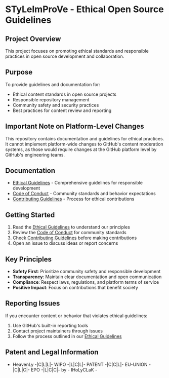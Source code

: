 # STyLeImProVe - Ethical Open Source Guidelines

## Project Overview
This project focuses on promoting ethical standards and responsible practices in open source development and collaboration.

## Purpose
To provide guidelines and documentation for:
- Ethical content standards in open source projects
- Responsible repository management
- Community safety and security practices
- Best practices for content review and reporting

## Important Note on Platform-Level Changes
This repository contains documentation and guidelines for ethical practices. It cannot implement platform-wide changes to GitHub's content moderation systems, as those would require changes at the GitHub platform level by GitHub's engineering teams.

## Documentation
- [Ethical Guidelines](ETHICAL_GUIDELINES.md) - Comprehensive guidelines for responsible development
- [Code of Conduct](CODE_OF_CONDUCT.md) - Community standards and behavior expectations
- [Contributing Guidelines](CONTRIBUTING.md) - Process for ethical contributions

## Getting Started
1. Read the [Ethical Guidelines](ETHICAL_GUIDELINES.md) to understand our principles
2. Review the [Code of Conduct](CODE_OF_CONDUCT.md) for community standards
3. Check [Contributing Guidelines](CONTRIBUTING.md) before making contributions
4. Open an issue to discuss ideas or report concerns

## Key Principles
- **Safety First**: Prioritize community safety and responsible development
- **Transparency**: Maintain clear documentation and open communication
- **Compliance**: Respect laws, regulations, and platform terms of service
- **Positive Impact**: Focus on contributions that benefit society

## Reporting Issues
If you encounter content or behavior that violates ethical guidelines:
1. Use GitHub's built-in reporting tools
2. Contact project maintainers through issues
3. Follow the process outlined in our [Ethical Guidelines](ETHICAL_GUIDELINES.md)

## Patent and Legal Information
- HeavenLy -|C|L|L|- WIPO -|L|C|L|- PATENT -|C|C|L|- EU-UNION -|C|L|C|- EPO -|L|C|C|- by - IHoLyCLaK -
